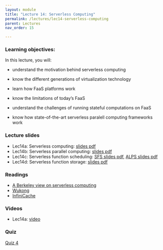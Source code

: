 ```yaml
---
layout: module
title: "Lecture 14: Serverless Computing"
permalink: /lectures/lec14-serverless-computing
parent: Lectures
nav_order: 15

---
```


### Learning objectives:
In this lecture, you will:

* understand the motivation behind serverless computing
* know the different generations of virtualization technology
* learn how FaaS platforms work
* know the limitations of today’s FaaS

* understand the challenges of running stateful computations on FaaS
* know how state-of-the-art serverless paralell computing frameworks work


### Lecture slides

* Lec14a: Serverless computing: [slides pdf](/cs4740-fall24/assets/docs/lec14a-serverless-computing.pdf)
* Lec14b: Serverless parallel computing: [slides pdf](/cs4740-fall24/assets/docs/lec14b-serverless-parallel-computing.pdf)
* Lec14c: Serverless function scheduling: [SFS slides pdf](/cs4740-fall24/assets/docs/lec14c-serverless-function-scheduling-i.pdf), [ALPS slides pdf](/cs4740-fall24/assets/docs/lec14c-serverless-function-scheduling-ii.pdf)
* Lec14d: Serverless function storage: [slides pdf](/cs4740-fall24/assets/docs/lec14d-serverless-function-storage.pdf)


### Readings

* [A Berkeley view on serverless computing](https://www2.eecs.berkeley.edu/Pubs/TechRpts/2019/EECS-2019-3.pdf)
* [Wukong](https://dl.acm.org/doi/10.1145/3419111.3421286)
* [InfiniCache](https://www.usenix.org/system/files/fast20-wang_ao.pdf)



### Videos

* Lec14a: [video](https://edstem.org/us/courses/65103/discussion/5661329)



### Quiz

<a href="https://forms.gle/DoY9RK4JeSR3SrtN6">Quiz 4</a>
